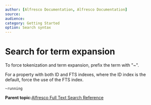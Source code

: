 ```yaml
---
author: [Alfresco Documentation, Alfresco Documentation]
source: 
audience: 
category: Getting Started
option: Search syntax
---
```


# Search for term expansion

To force tokenization and term expansion, prefix the term with "~".

For a property with both ID and FTS indexes, where the ID index is the default, force the use of the FTS index.

```
~running
```

**Parent topic:**[Alfresco Full Text Search Reference](../concepts/rm-searchsyntax-intro.md)

